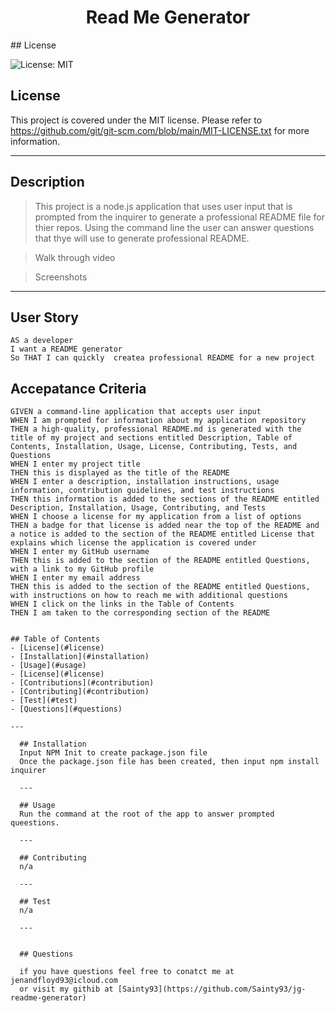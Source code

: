 <h1 align='center'>Read Me Generator</h1>
## License  

![License: MIT](https://img.shields.io/badge/License-MIT-blue.svg)

## License

This project is covered under the MIT license. Please refer to https://github.com/git/git-scm.com/blob/main/MIT-LICENSE.txt for more information.

---
 
## Description

> This project is a node.js application that uses user input that is prompted from the inquirer to generate a professional README file for thier repos. Using the command line the user can answer questions that thye will use to generate professional README.

> Walk through video 

> Screenshots 

---

## User Story
```
AS a developer 
I want a README generator
So THAT I can quickly  createa professional README for a new project 
```

## Accepatance Criteria 

```
GIVEN a command-line application that accepts user input
WHEN I am prompted for information about my application repository
THEN a high-quality, professional README.md is generated with the title of my project and sections entitled Description, Table of Contents, Installation, Usage, License, Contributing, Tests, and Questions
WHEN I enter my project title
THEN this is displayed as the title of the README
WHEN I enter a description, installation instructions, usage information, contribution guidelines, and test instructions
THEN this information is added to the sections of the README entitled Description, Installation, Usage, Contributing, and Tests
WHEN I choose a license for my application from a list of options
THEN a badge for that license is added near the top of the README and a notice is added to the section of the README entitled License that explains which license the application is covered under
WHEN I enter my GitHub username
THEN this is added to the section of the README entitled Questions, with a link to my GitHub profile
WHEN I enter my email address
THEN this is added to the section of the README entitled Questions, with instructions on how to reach me with additional questions
WHEN I click on the links in the Table of Contents
THEN I am taken to the corresponding section of the README


## Table of Contents
- [License](#license)
- [Installation](#installation)
- [Usage](#usage)
- [License](#license)
- [Contributions](#contribution)
- [Contributing](#contribution)
- [Test](#test)
- [Questions](#questions)

---

  ## Installation
  Input NPM Init to create package.json file
  Once the package.json file has been created, then input npm install inquirer

  ---

  ## Usage 
  Run the command at the root of the app to answer prompted queestions.

  ---

  ## Contributing 
  n/a

  ---

  ## Test
  n/a

  ---


  ## Questions

  if you have questions feel free to conatct me at jenandfloyd93@icloud.com
  or visit my githib at [Sainty93](https://github.com/Sainty93/jg-readme-generator)
